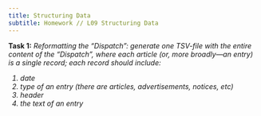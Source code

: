 ```yaml
---
title: Structuring Data
subtitle: Homework // L09 Structuring Data
---
```

<b>Task 1:</b> <i>Reformatting the “Dispatch”: generate one TSV-file with the entire content of the “Dispatch”, where each article (or, more broadly—an entry) is a single record; each record should include:
  <ol>
  <li>date</li>
  <li>type of an entry (there are articles, advertisements, notices, etc)</li>
  <li>header</li>
  <li>the text of an entry</li>
  </ol>
